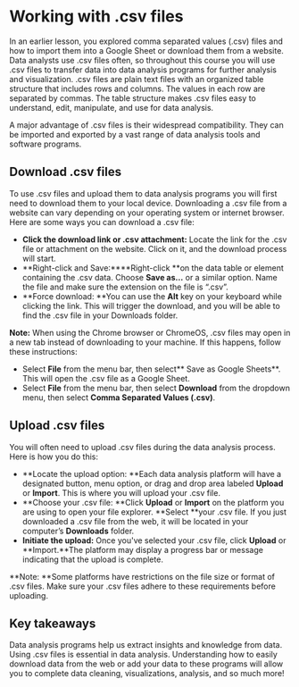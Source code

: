 # Working with .csv files

In an earlier lesson, you explored comma separated values (.csv) files and how to import them into a Google Sheet or download them from a website. Data analysts use .csv files often, so throughout this course you will use .csv files to transfer data into data analysis programs for further analysis and visualization. .csv files are plain text files with an organized table structure that includes rows and columns. The values in each row are separated by commas. The table structure makes .csv files easy to understand, edit, manipulate, and use for data analysis.

A major advantage of .csv files is their widespread compatibility. They can be imported and exported by a vast range of data analysis tools and software programs.

## Download .csv files

To use .csv files and upload them to data analysis programs you will first need to download them to your local device. Downloading a .csv file from a website can vary depending on your operating system or internet browser. Here are some ways you can download a .csv file:

* **Click the download link or .csv attachment:** Locate the link for the .csv file or attachment on the website. Click on it, and the download process will start.
* **Right-click and Save:****Right-click **on the data table or element containing the .csv data. Choose **Save as…** or a similar option. Name the file and make sure the extension on the file is “.csv”.
* **Force download: **You can use the **Alt** key on your keyboard while clicking the link. This will trigger the download, and you will be able to find the .csv file in your Downloads folder.

**Note:** When using the Chrome browser or ChromeOS, .csv files may open in a new tab instead of downloading to your machine. If this happens, follow these instructions:

* Select **File** from the menu bar, then select** Save as Google Sheets**. This will open the .csv file as a Google Sheet.
* Select **File** from the menu bar, then select **Download** from the dropdown menu, then select **Comma Separated Values (.csv)**.

## Upload .csv files

You will often need to upload .csv files during the data analysis process. Here is how you do this:

* **Locate the upload option: **Each data analysis platform will have a designated button, menu option, or drag and drop area labeled **Upload** or **Import**. This is where you will upload your .csv file.
* **Choose your .csv file: **Click **Upload** or **Import** on the platform you are using to open your file explorer. **Select **your .csv file. If you just downloaded a .csv file from the web, it will be located in your computer’s **Downloads** folder.
* **Initiate the upload:** Once you've selected your .csv file, click **Upload** or **Import.**The platform may display a progress bar or message indicating that the upload is complete.

**Note: **Some platforms have restrictions on the file size or format of .csv files. Make sure your .csv files adhere to these requirements before uploading.

## **Key takeaways**

Data analysis programs help us extract insights and knowledge from data. Using .csv files is essential in data analysis. Understanding how to easily download data from the web or add your data to these programs will allow you to complete data cleaning, visualizations, analysis, and so much more!
